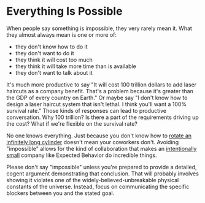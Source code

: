# Everything Is Possible
When people say something is impossible, they very rarely mean it. What they almost always mean is one or more of:
- they don't know how to do it
- they don't want to do it
- they think it will cost too much
- they think it will take more time than is available
- they don't want to talk about it

It's much more productive to say "It will cost 100 trillion dollars to add laser haircuts as a company benefit. That's a problem because it's greater than the GDP of every country on Earth." Or maybe say "I don't know how to design a laser haircut system that isn't lethal. I think you'll want a 100% survival rate." Those kinds of responses can lead to productive conversation. Why 100 trillion? Is there a part of the requirements driving up the cost? What if we're flexible on the survival rate?

No one knows everything. Just because you don't know how to [rotate an infinitely long cylinder](https://en.wikipedia.org/wiki/Tipler_cylinder) doesn't mean your coworkers don't. Avoiding "impossible" allows for the kind of collaboration that makes an [intentionally small](intentionally_small.md) company like Expected Behavior do incredible things.

Please don't say "impossible" unless you're prepared to provide a detailed, cogent argument demonstrating that conclusion. That will probably involves showing it violates one of the widely-believed-unbreakable physical constants of the universe. Instead, focus on communicating the specific blockers between you and the stated goal.

